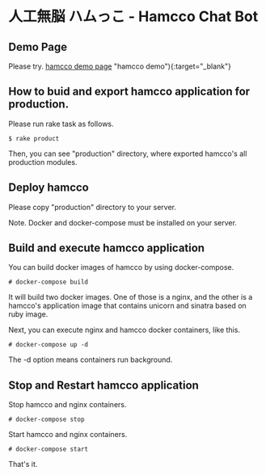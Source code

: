 # 人工無脳 ハムっこ -  Hamcco Chat Bot

## Demo Page

Please try. [hamcco demo page](http://hamcco.free-game.space) "hamcco demo"){:target="_blank"}

## How to buid and export hamcco application for production.

Please run rake task as follows.

```shell
$ rake product
```

Then, you can see "production" directory, where exported hamcco's all production modules. 

## Deploy hamcco

Please copy "production" directory to your server.

Note. Docker and docker-compose must be installed on your server.

## Build and execute hamcco application

You can build docker images of hamcco by using docker-compose.

```shell
# docker-compose build
```

It will build two docker images. One of those is a nginx, and the other is a hamcco's application image that contains unicorn and sinatra based on ruby image.

Next, you can execute nginx and hamcco docker containers, like this.

```shell
# docker-compose up -d 
```

The -d option means containers run background.

## Stop and Restart hamcco application

Stop hamcco and nginx containers.

```shell
# docker-compose stop
```

Start hamcco and nginx containers.

```shell
# docker-compose start
```

That's it.
